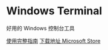 # Windows Terminal

好用的 Windows 控制台工具

[使用完整指南](https://zhuanlan.zhihu.com/p/272082726)
[下载地址 Microsoft Store](https://apps.microsoft.com/store/detail/windows-terminal/9N0DX20HK701)
